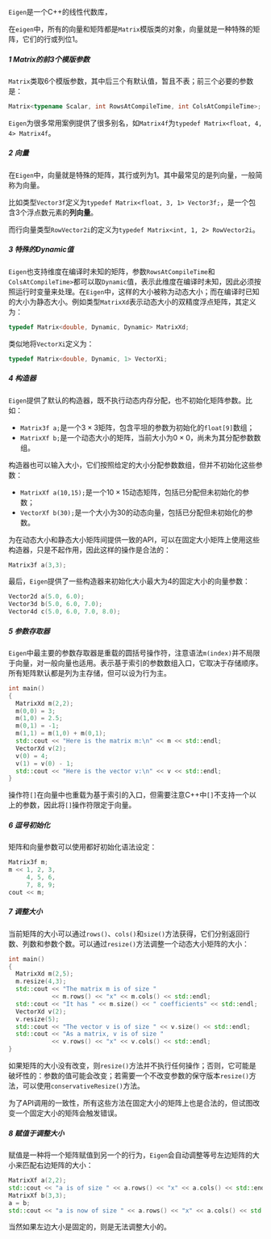 `Eigen`是一个C++的线性代数库，

在`eigen`中，所有的向量和矩阵都是`Matrix`模版类的对象，向量就是一种特殊的矩阵，它们的行或列位1。



##### 1 Matrix的前3个模版参数

`Matrix`类取6个模版参数，其中后三个有默认值，暂且不表；前三个必要的参数是：

```cpp
Matrix<typename Scalar, int RowsAtCompileTime, int ColsAtCompileTime>;
```

`Eigen`为很多常用案例提供了很多别名，如`Matrix4f`为`typedef Matrix<float, 4, 4> Matrix4f`。



##### 2 向量

在`Eigen`中，向量就是特殊的矩阵，其行或列为1。其中最常见的是列向量，一般简称为向量。

比如类型`Vector3f`定义为`typedef Matrix<float, 3, 1> Vector3f;`，是一个包含3个浮点数元素的**列向量**。

而行向量类型`RowVector2i`的定义为`typedef Matrix<int, 1, 2> RowVector2i`。



##### 3 特殊的Dynamic值

`Eigen`也支持维度在编译时未知的矩阵，参数`RowsAtCompileTime`和`ColsAtCompileTime>`都可以取`Dynamic`值，表示此维度在编译时未知，因此必须按照运行时变量来处理。在`Eigen`中，这样的大小被称为动态大小；而在编译时已知的大小为静态大小。例如类型`MatrixXd`表示动态大小的双精度浮点矩阵，其定义为：

```cpp
typedef Matrix<double, Dynamic, Dynamic> MatrixXd;
```

类似地将`VectorXi`定义为：

```cpp
typedef Matrix<double, Dynamic, 1> VectorXi;
```



##### 4 构造器

`Eigen`提供了默认的构造器，既不执行动态内存分配，也不初始化矩阵参数。比如：

- `Matrix3f a;`是一个$3\times3$矩阵，包含平坦的参数为初始化的`float[9]`数组；
- `MatrixXf b;`是一个动态大小的矩阵，当前大小为$0\times0$，尚未为其分配参数数组。

构造器也可以输入大小，它们按照给定的大小分配参数数组，但并不初始化这些参数：

- `MatrixXf a(10,15);`是一个$10\times15$动态矩阵，包括已分配但未初始化的参数；
- `VectorXf b(30);`是一个大小为30的动态向量，包括已分配但未初始化的参数。

为在动态大小和静态大小矩阵间提供一致的API，可以在固定大小矩阵上使用这些构造器，只是不起作用，因此这样的操作是合法的：

```cpp
Matrix3f a(3,3);
```

最后，`Eigen`提供了一些构造器来初始化大小最大为4的固定大小的向量参数：

```cpp
Vector2d a(5.0, 6.0);
Vector3d b(5.0, 6.0, 7.0);
Vector4d c(5.0, 6.0, 7.0, 8.0);
```



##### 5 参数存取器

`Eigen`中最主要的参数存取器是重载的圆括号操作符，注意语法`m(index)`并不局限于向量，对一般向量也适用。表示基于索引的参数数组入口，它取决于存储顺序。所有矩阵默认都是列为主存储，但可以设为行为主。

```cpp
int main()
{
  MatrixXd m(2,2);
  m(0,0) = 3;
  m(1,0) = 2.5;
  m(0,1) = -1;
  m(1,1) = m(1,0) + m(0,1);
  std::cout << "Here is the matrix m:\n" << m << std::endl;
  VectorXd v(2);
  v(0) = 4;
  v(1) = v(0) - 1;
  std::cout << "Here is the vector v:\n" << v << std::endl;
}
```

操作符`[]`在向量中也重载为基于索引的入口，但需要注意C++中`[]`不支持一个以上的参数，因此将`[]`操作符限定于向量。



##### 6 逗号初始化

矩阵和向量参数可以使用都好初始化语法设定：

```cpp
Matrix3f m;
m << 1, 2, 3,
     4, 5, 6,
     7, 8, 9;
cout << m;
```



##### 7 调整大小

当前矩阵的大小可以通过`rows()`、`cols()`和`size()`方法获得，它们分别返回行数、列数和参数个数。可以通过`resize()`方法调整一个动态大小矩阵的大小：

```cpp
int main()
{
  MatrixXd m(2,5);
  m.resize(4,3);
  std::cout << "The matrix m is of size "
            << m.rows() << "x" << m.cols() << std::endl;
  std::cout << "It has " << m.size() << " coefficients" << std::endl;
  VectorXd v(2);
  v.resize(5);
  std::cout << "The vector v is of size " << v.size() << std::endl;
  std::cout << "As a matrix, v is of size "
            << v.rows() << "x" << v.cols() << std::endl;
}
```

如果矩阵的大小没有改变，则`resize()`方法并不执行任何操作；否则，它可能是破坏性的：参数的值可能会改变；若需要一个不改变参数的保守版本`resize()`方法，可以使用`conservativeResize()`方法。

为了API调用的一致性，所有这些方法在固定大小的矩阵上也是合法的，但试图改变一个固定大小的矩阵会触发错误。



##### 8 赋值于调整大小

赋值是一种将一个矩阵赋值到另一个的行为，`Eigen`会自动调整等号左边矩阵的大小来匹配右边矩阵的大小：

```cpp
MatrixXf a(2,2);
std::cout << "a is of size " << a.rows() << "x" << a.cols() << std::endl;
MatrixXf b(3,3);
a = b;
std::cout << "a is now of size " << a.rows() << "x" << a.cols() << std::endl;
```

当然如果左边大小是固定的，则是无法调整大小的。

